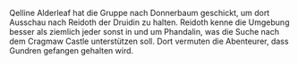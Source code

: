 Qelline Alderleaf hat die Gruppe nach Donnerbaum geschickt, um dort Ausschau nach Reidoth der Druidin zu halten.
Reidoth kenne die Umgebung besser als ziemlich jeder sonst in und um Phandalin, was die Suche nach dem Cragmaw Castle unterstützen soll.
Dort vermuten die Abenteurer, dass Gundren gefangen gehalten wird.